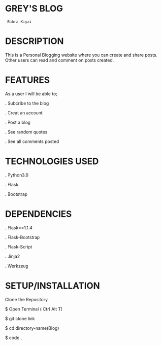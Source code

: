 # GREY'S BLOG
     
     Babra Kiyai

# DESCRIPTION

This is a Personal Blogging website where you can create and share posts. Other users can read and comment on posts created.

# FEATURES

As a user I will be able to;
   
   . Subcribe to the blog

   . Creat an account

   . Post a blog

   . See random quotes

   . See all comments posted

# TECHNOLOGIES USED

   . Python3.9

   . Flask

   . Bootstrap

# DEPENDENCIES

   . Flask==1.1.4

   . Flask-Bootstrap

   . Flask-Script

   . Jinja2
   
   . Werkzeug  

# SETUP/INSTALLATION

Clone the Repository

   $ Open Terminal ( Ctrl Alt T)

   $ git clone link

   $ cd directory-name(Blog)

   $ code .
